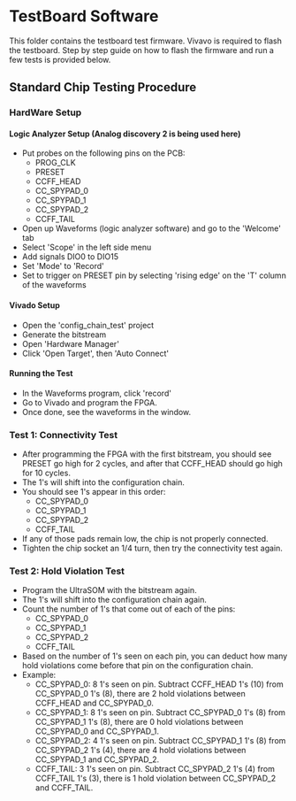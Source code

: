 # TestBoard Software

This folder contains the testboard test firmware. Vivavo is required to flash the testboard. Step by step guide on how to flash the firmware and run a few tests is provided below.

## Standard Chip Testing Procedure

### HardWare Setup

#### Logic Analyzer Setup (Analog discovery 2 is being used here)
- Put probes on the following pins on the PCB:
  - PROG_CLK
  - PRESET
  - CCFF_HEAD
  - CC_SPYPAD_0
  - CC_SPYPAD_1
  - CC_SPYPAD_2
  - CCFF_TAIL
- Open up Waveforms (logic analyzer software) and go to the 'Welcome' tab
- Select 'Scope' in the left side menu
- Add signals DIO0 to DIO15
- Set 'Mode' to 'Record'
- Set to trigger on PRESET pin by selecting 'rising edge' on the 'T' column of the waveforms

#### Vivado Setup
- Open the 'config_chain_test' project
- Generate the bitstream
- Open 'Hardware Manager'
- Click 'Open Target', then 'Auto Connect'

#### Running the Test
- In the Waveforms program, click 'record'
- Go to Vivado and program the FPGA.
- Once done, see the waveforms in the window.


### Test 1: Connectivity Test
- After programming the FPGA with the first bitstream, you should see PRESET go high for 2 cycles, and after that CCFF_HEAD should go high for 10 cycles.
- The 1's will shift into the configuration chain.
- You should see 1's appear in this order:
  - CC_SPYPAD_0
  - CC_SPYPAD_1
  - CC_SPYPAD_2
  - CCFF_TAIL
- If any of those pads remain low, the chip is not properly connected.
- Tighten the chip socket an 1/4 turn, then try the connectivity test again.


### Test 2: Hold Violation Test
- Program the UltraSOM with the bitstream again.
- The 1's will shift into the configuration chain again.
- Count the number of 1's that come out of each of the pins:
  - CC_SPYPAD_0
  - CC_SPYPAD_1
  - CC_SPYPAD_2
  - CCFF_TAIL
- Based on the number of 1's seen on each pin, you can deduct how many hold violations come before that pin on the configuration chain.
- Example:
  - CC_SPYPAD_0: 8 1's seen on pin. Subtract CCFF_HEAD 1's (10) from CC_SPYPAD_0 1's (8), there are 2 hold violations between CCFF_HEAD and CC_SPYPAD_0.
  - CC_SPYPAD_1: 8 1's seen on pin. Subtract CC_SPYPAD_0 1's (8) from CC_SPYPAD_1 1's (8), there are 0 hold violations between CC_SPYPAD_0 and CC_SPYPAD_1.
  - CC_SPYPAD_2: 4 1's seen on pin. Subtract CC_SPYPAD_1 1's (8) from CC_SPYPAD_2 1's (4), there are 4 hold violations between CC_SPYPAD_1 and CC_SPYPAD_2.
  - CCFF_TAIL: 3 1's seen on pin. Subtract CC_SPYPAD_2 1's (4) from CCFF_TAIL 1's (3), there is 1 hold violation between CC_SPYPAD_2 and CCFF_TAIL.




  
